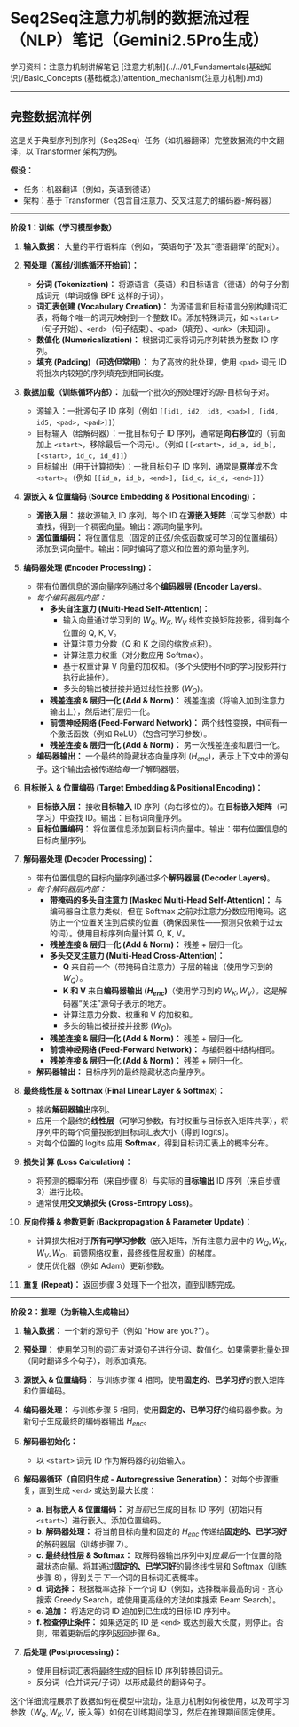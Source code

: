 #  Seq2Seq注意力机制的数据流过程（NLP）笔记（Gemini2.5Pro生成）

学习资料：注意力机制讲解笔记 [注意力机制](../../01_Fundamentals(基础知识)/Basic_Concepts (基础概念)/attention_mechanism(注意力机制).md)

------

## 完整数据流样例

这是关于典型序列到序列（Seq2Seq）任务（如机器翻译）完整数据流的中文翻译，以 Transformer 架构为例。

**假设：**

*   任务：机器翻译（例如，英语到德语）
*   架构：基于 Transformer（包含自注意力、交叉注意力的编码器-解码器）

---

**阶段 1：训练（学习模型参数）**

1.  **输入数据：** 大量的平行语料库（例如，“英语句子”及其“德语翻译”的配对）。

2.  **预处理（离线/训练循环开始前）：**
    *   **分词 (Tokenization)：** 将源语言（英语）和目标语言（德语）的句子分割成词元（单词或像 BPE 这样的子词）。
    *   **词汇表创建 (Vocabulary Creation)：** 为源语言和目标语言分别构建词汇表，将每个唯一的词元映射到一个整数 ID。添加特殊词元，如 `<start>`（句子开始）、`<end>`（句子结束）、`<pad>`（填充）、`<unk>`（未知词）。
    *   **数值化 (Numericalization)：** 根据词汇表将词元序列转换为整数 ID 序列。
    *   **填充 (Padding)（可选但常用）：** 为了高效的批处理，使用 `<pad>` 词元 ID 将批次内较短的序列填充到相同长度。

3.  **数据加载（训练循环内部）：** 加载一个批次的预处理好的源-目标句子对。
    *   源输入：一批源句子 ID 序列（例如 `[[id1, id2, id3, <pad>], [id4, id5, <pad>, <pad>]]`）
    *   目标输入（给解码器）：一批目标句子 ID 序列，通常是**向右移位**的（前面加上 `<start>`，移除最后一个词元）。（例如 `[[<start>, id_a, id_b], [<start>, id_c, id_d]]`）
    *   目标输出（用于计算损失）：一批目标句子 ID 序列，通常是**原样**或不含 `<start>`。（例如 `[[id_a, id_b, <end>], [id_c, id_d, <end>]]`）

4.  **源嵌入 & 位置编码 (Source Embedding & Positional Encoding)：**
    *   **源嵌入层：** 接收源输入 ID 序列。每个 ID 在**源嵌入矩阵**（可学习参数）中查找，得到一个稠密向量。输出：源词向量序列。
    *   **源位置编码：** 将位置信息（固定的正弦/余弦函数或可学习的位置编码）添加到词向量中。输出：同时编码了意义和位置的源向量序列。

5.  **编码器处理 (Encoder Processing)：**
    *   带有位置信息的源向量序列通过多个**编码器层 (Encoder Layers)**。
    *   *每个编码器层内部：*
        *   **多头自注意力 (Multi-Head Self-Attention)：**
            *   输入向量通过学习到的 $W_Q, W_K, W_V$ 线性变换矩阵投影，得到每个位置的 Q, K, V。
            *   计算注意力分数（Q 和 K 之间的缩放点积）。
            *   计算注意力权重（对分数应用 Softmax）。
            *   基于权重计算 V 向量的加权和。（多个头使用不同的学习投影并行执行此操作）。
            *   多头的输出被拼接并通过线性投影 ($W_O$)。
        *   **残差连接 & 层归一化 (Add & Norm)：** 残差连接（将输入加到注意力输出上），然后进行层归一化。
        *   **前馈神经网络 (Feed-Forward Network)：** 两个线性变换，中间有一个激活函数（例如 ReLU）（包含可学习参数）。
        *   **残差连接 & 层归一化 (Add & Norm)：** 另一次残差连接和层归一化。
    *   **编码器输出：** 一个最终的隐藏状态向量序列 ($H_{enc}$)，表示上下文中的源句子。这个输出会被传递给*每一个*解码器层。

6.  **目标嵌入 & 位置编码 (Target Embedding & Positional Encoding)：**
    *   **目标嵌入层：** 接收**目标输入** ID 序列（向右移位的）。在**目标嵌入矩阵**（可学习）中查找 ID。输出：目标词向量序列。
    *   **目标位置编码：** 将位置信息添加到目标词向量中。输出：带有位置信息的目标向量序列。

7.  **解码器处理 (Decoder Processing)：**
    *   带有位置信息的目标向量序列通过多个**解码器层 (Decoder Layers)**。
    *   *每个解码器层内部：*
        *   **带掩码的多头自注意力 (Masked Multi-Head Self-Attention)：** 与编码器自注意力类似，但在 Softmax 之前对注意力分数应用掩码。这防止一个位置关注到后续的位置（确保因果性——预测只依赖于过去的词）。使用目标序列向量计算 Q, K, V。
        *   **残差连接 & 层归一化 (Add & Norm)：** 残差 + 层归一化。
        *   **多头交叉注意力 (Multi-Head Cross-Attention)：**
            *   **Q** 来自前一个（带掩码自注意力）子层的输出（使用学习到的 $W_Q$）。
            *   **K 和 V** 来自**编码器输出 ($H_{enc}$)**（使用学习到的 $W_K, W_V$）。这是解码器“关注”源句子表示的地方。
            *   计算注意力分数、权重和 V 的加权和。
            *   多头的输出被拼接并投影 ($W_O$)。
        *   **残差连接 & 层归一化 (Add & Norm)：** 残差 + 层归一化。
        *   **前馈神经网络 (Feed-Forward Network)：** 与编码器中结构相同。
        *   **残差连接 & 层归一化 (Add & Norm)：** 残差 + 层归一化。
    *   **解码器输出：** 目标序列的最终隐藏状态向量序列。

8.  **最终线性层 & Softmax (Final Linear Layer & Softmax)：**
    *   接收**解码器输出**序列。
    *   应用一个最终的**线性层**（可学习参数，有时权重与目标嵌入矩阵共享），将序列中的每个向量投影到目标词汇表大小（得到 logits）。
    *   对每个位置的 logits 应用 **Softmax**，得到目标词汇表上的概率分布。

9.  **损失计算 (Loss Calculation)：**
    *   将预测的概率分布（来自步骤 8）与实际的**目标输出** ID 序列（来自步骤 3）进行比较。
    *   通常使用**交叉熵损失 (Cross-Entropy Loss)**。

10. **反向传播 & 参数更新 (Backpropagation & Parameter Update)：**
    *   计算损失相对于**所有可学习参数**（嵌入矩阵，所有注意力层中的 $W_Q, W_K, W_V, W_O$，前馈网络权重，最终线性层权重）的梯度。
    *   使用优化器（例如 Adam）更新参数。

11. **重复 (Repeat)：** 返回步骤 3 处理下一个批次，直到训练完成。

---

**阶段 2：推理（为新输入生成输出）**

1.  **输入数据：** 一个新的源句子（例如 "How are you?"）。

2.  **预处理：** 使用学习到的词汇表对源句子进行分词、数值化。如果需要批量处理（同时翻译多个句子），则添加填充。

3.  **源嵌入 & 位置编码：** 与训练步骤 4 相同，使用**固定的、已学习好**的嵌入矩阵和位置编码。

4.  **编码器处理：** 与训练步骤 5 相同，使用**固定的、已学习好**的编码器参数。为新句子生成最终的编码器输出 $H_{enc}$。

5.  **解码器初始化：**
    *   以 `<start>` 词元 ID 作为解码器的初始输入。

6.  **解码器循环（自回归生成 - Autoregressive Generation）：** 对每个步骤重复，直到生成 `<end>` 或达到最大长度：
    *   **a. 目标嵌入 & 位置编码：** 对*当前*已生成的目标 ID 序列（初始只有 `<start>`）进行嵌入。添加位置编码。
    *   **b. 解码器处理：** 将当前目标向量和固定的 $H_{enc}$ 传递给**固定的、已学习好**的解码器层（训练步骤 7）。
    *   **c. 最终线性层 & Softmax：** 取解码器输出序列中对应*最后*一个位置的隐藏状态向量。将其通过**固定的、已学习好**的最终线性层和 Softmax（训练步骤 8），得到关于*下一个*词的目标词汇表概率。
    *   **d. 词选择：** 根据概率选择下一个词 ID（例如，选择概率最高的词 - 贪心搜索 Greedy Search，或使用更高级的方法如束搜索 Beam Search）。
    *   **e. 追加：** 将选定的词 ID 追加到已生成的目标 ID 序列中。
    *   **f. 检查停止条件：** 如果选定的 ID 是 `<end>` 或达到最大长度，则停止。否则，带着更新后的序列返回步骤 6a。

7.  **后处理 (Postprocessing)：**
    *   使用目标词汇表将最终生成的目标 ID 序列转换回词元。
    *   反分词（合并词元/子词）以形成最终的翻译句子。

这个详细流程展示了数据如何在模型中流动，注意力机制如何被使用，以及可学习参数（$W_Q, W_K, V$，嵌入等）如何在训练期间学习，然后在推理期间固定使用。
